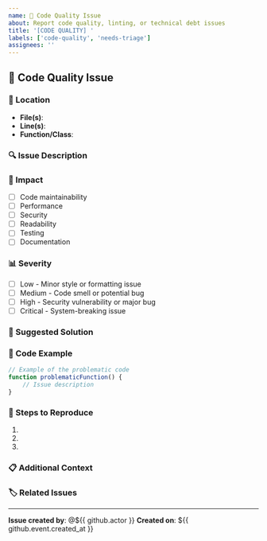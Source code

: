 ```yaml
---
name: 🚨 Code Quality Issue
about: Report code quality, linting, or technical debt issues
title: '[CODE QUALITY] '
labels: ['code-quality', 'needs-triage']
assignees: ''
---
```


## 🚨 Code Quality Issue

### 📍 Location
<!-- Where is this issue occurring? -->
- **File(s)**:
- **Line(s)**:
- **Function/Class**:

### 🔍 Issue Description
<!-- Describe the code quality issue in detail -->

### 🎯 Impact
<!-- What is the impact of this issue? -->
- [ ] Code maintainability
- [ ] Performance
- [ ] Security
- [ ] Readability
- [ ] Testing
- [ ] Documentation

### 📊 Severity
<!-- How severe is this issue? -->
- [ ] Low - Minor style or formatting issue
- [ ] Medium - Code smell or potential bug
- [ ] High - Security vulnerability or major bug
- [ ] Critical - System-breaking issue

### 🔧 Suggested Solution
<!-- Do you have a suggested fix or approach? -->

### 📸 Code Example
<!-- If applicable, provide a code snippet showing the issue -->

```javascript
// Example of the problematic code
function problematicFunction() {
    // Issue description
}
```

### 🧪 Steps to Reproduce
<!-- How can this issue be reproduced? -->

1.
2.
3.

### 📋 Additional Context
<!-- Any other context or information -->

### 🏷️ Related Issues
<!-- Link to any related issues -->

---

**Issue created by**: @${{ github.actor }}
**Created on**: ${{ github.event.created_at }}

